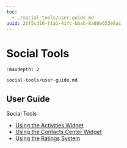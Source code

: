 ```yaml
---
toc:
  - ./social-tools/user-guide.md
uuid: 2bf5cd10-f1a1-41fc-bbab-8a80b653e8ac
---
```

# Social Tools

```{toctree}
:maxdepth: 2

social-tools/user-guide.md
```

User Guide
----------

Social Tools

* [Using the Activities Widget](./social-tools/user-guide/using-the-activities-widget.md)
* [Using the Contacts Center Widget](./social-tools/user-guide/using-the-contacts-center-widget.md)
* [Using the Ratings System](./social-tools/user-guide/using-the-ratings-system.md)
